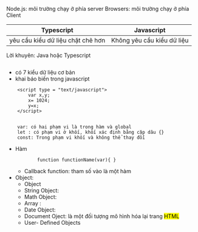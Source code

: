 Node.js: môi trường chạy ở phía server
Browsers: môi trường chạy ở phía Client


| Typescript                        | Javascript                 |
| --------------------------------- | -------------------------- |
| yêu cầu kiểu dữ liệu chặt chẽ hơn | Không yêu cầu kiểu dữ liệu |
Lời khuyên: Java hoặc Typescript
```

```
- có  7 kiểu dữ liệu cơ bản
- khai báo biến trong javascript
```
	<script type = "text/javascript">
		var x,y;
		x= 1024;
		y=x;
	</script>
	
```
		var: có hai phạm vi là trong hàm và global
		let : có phạm vi ở khối, khối xác định bằng cặp dâu {}
		const: Trong phạm vi khối và không thể thay đổi
- Hàm 
	```
			function functionName(var){	}
	```
	- Callback function: tham số vào là một hàm
- Object:
	- Object
	- String Object:
	- Math Object:
	- Array :
	- Date Object:
	- Document Oject: là một đối tượng mô hình hóa lại trang  <mark>HTML</mark>
	- User- Defined Objects
```
		
```